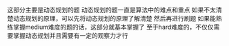 ###

这部分主要是动态规划的题
动态规划的题一直是算法中的难点和重点
如果不太清楚动态规划的原理，可以先将动态规划的原理了解清楚
然后再进行刷题
如果能熟练掌握medium难度的题的话，这部分就基本掌握了
至于hard难度的，不仅仅需要掌握动态规划并且需要有一定的观察力才行

